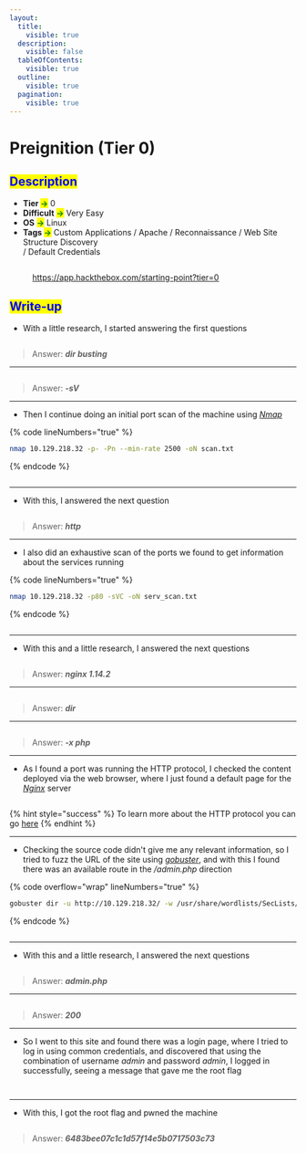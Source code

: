 ```yaml
---
layout:
  title:
    visible: true
  description:
    visible: false
  tableOfContents:
    visible: true
  outline:
    visible: true
  pagination:
    visible: true
---
```


# Preignition (Tier 0)

## <mark style="color:blue;">Description</mark>

* **Tier&#x20;**<mark style="color:green;">**->**</mark> 0
* **Difficult** <mark style="color:green;">**->**</mark> Very Easy
* **OS** <mark style="color:green;">**->**</mark> Linux
* **Tags&#x20;**<mark style="color:green;">**->**</mark> Custom Applications / Apache / Reconnaissance / Web Site Structure Discovery\
  &#x20;             / Default Credentials

<figure><img src="../../.gitbook/assets/image (592).png" alt=""><figcaption><p><a href="https://app.hackthebox.com/starting-point?tier=0">https://app.hackthebox.com/starting-point?tier=0</a></p></figcaption></figure>

## <mark style="color:blue;">Write-up</mark>

* With a little research, I started answering the first questions

<figure><img src="../../.gitbook/assets/image (36).png" alt=""><figcaption></figcaption></figure>

> Answer: _**dir busting**_

***

<figure><img src="../../.gitbook/assets/image (37).png" alt=""><figcaption></figcaption></figure>

> Answer: _**-sV**_

***

* Then I continue doing an initial port scan of the machine using [_Nmap_](../../networks/tools-and-utilities.md#nmap)

{% code lineNumbers="true" %}
```bash
nmap 10.129.218.32 -p- -Pn --min-rate 2500 -oN scan.txt
```
{% endcode %}

<figure><img src="../../.gitbook/assets/image (38).png" alt=""><figcaption></figcaption></figure>

***

* With this, I answered the next question

<figure><img src="../../.gitbook/assets/image (40).png" alt=""><figcaption></figcaption></figure>

> Answer: _**http**_

***

* I also did an exhaustive scan of the ports we found to get information about the services running

{% code lineNumbers="true" %}
```bash
nmap 10.129.218.32 -p80 -sVC -oN serv_scan.txt
```
{% endcode %}

<figure><img src="../../.gitbook/assets/image (39).png" alt=""><figcaption></figcaption></figure>

***

* With this and a little research, I answered the next questions

<figure><img src="../../.gitbook/assets/image (41).png" alt=""><figcaption></figcaption></figure>

> Answer: _**nginx 1.14.2**_

***

<figure><img src="../../.gitbook/assets/image (42).png" alt=""><figcaption></figcaption></figure>

> Answer: _**dir**_

***

<figure><img src="../../.gitbook/assets/image (43).png" alt=""><figcaption></figcaption></figure>

> Answer: _**-x php**_

***

* As I found a port was running the HTTP protocol, I checked the content deployed via the web browser, where I just found a default page for the [_Nginx_](https://nginx.org/en/) server

<figure><img src="../../.gitbook/assets/image (46).png" alt=""><figcaption></figcaption></figure>

{% hint style="success" %}
To learn more about the HTTP protocol you can go [here](../../networks/protocols/http.md)
{% endhint %}

***

* Checking the source code didn't give me any relevant information, so I tried to fuzz the URL of the site using [_gobuster_](../../web-exploitation/tools-and-utilities.md#gobuster), and with this I found there was an available route in the _/admin.php_ direction

{% code overflow="wrap" lineNumbers="true" %}
```bash
gobuster dir -u http://10.129.218.32/ -w /usr/share/wordlists/SecLists/Discovery/Web-Content/common.txt -o fuzz.txt
```
{% endcode %}

<figure><img src="../../.gitbook/assets/image (50).png" alt=""><figcaption></figcaption></figure>

***

* With this and a little research, I answered the next questions

<figure><img src="../../.gitbook/assets/image (47).png" alt=""><figcaption></figcaption></figure>

> Answer: _**admin.php**_

***

<figure><img src="../../.gitbook/assets/image (49).png" alt=""><figcaption></figcaption></figure>

> Answer: _**200**_

***

* So I went to this site and found there was a login page, where I tried to log in using common credentials, and discovered that using the combination of username _admin_ and password _admin_, I logged in successfully, seeing a message that gave me the root flag

<figure><img src="../../.gitbook/assets/image (51).png" alt=""><figcaption></figcaption></figure>

<figure><img src="../../.gitbook/assets/image (52).png" alt=""><figcaption></figcaption></figure>

***

* With this, I got the root flag and pwned the machine

<figure><img src="../../.gitbook/assets/image (39) (1) (1).png" alt=""><figcaption></figcaption></figure>

> Answer: _**6483bee07c1c1d57f14e5b0717503c73**_
